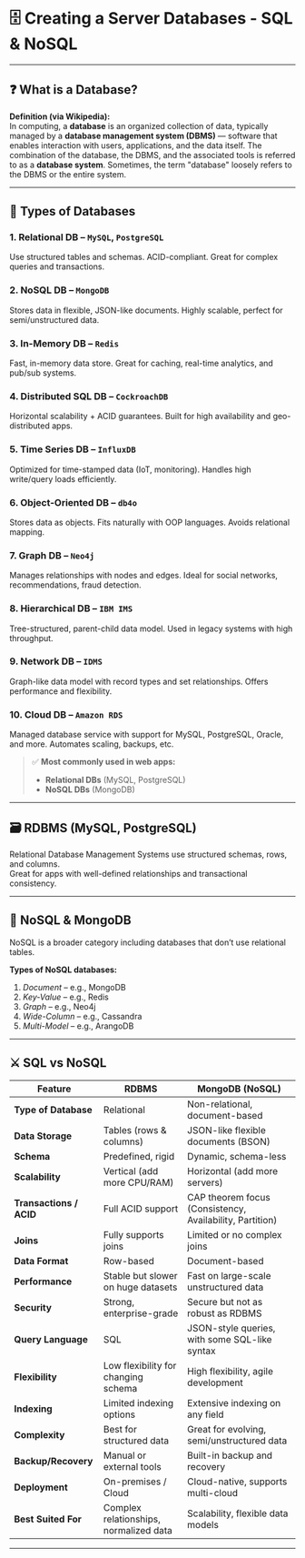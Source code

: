 # 🗄️ Creating a Server Databases - SQL & NoSQL

---

## ❓ What is a Database?

**Definition (via Wikipedia):**  
In computing, a **database** is an organized collection of data, typically managed by a **database management system (DBMS)** — software that enables interaction with users, applications, and the data itself. The combination of the database, the DBMS, and the associated tools is referred to as a **database system**. Sometimes, the term "database" loosely refers to the DBMS or the entire system.

---

## 🧩 Types of Databases

### 1. **Relational DB** – `MySQL`, `PostgreSQL`
Use structured tables and schemas. ACID-compliant. Great for complex queries and transactions.

### 2. **NoSQL DB** – `MongoDB`
Stores data in flexible, JSON-like documents. Highly scalable, perfect for semi/unstructured data.

### 3. **In-Memory DB** – `Redis`
Fast, in-memory data store. Great for caching, real-time analytics, and pub/sub systems.

### 4. **Distributed SQL DB** – `CockroachDB`
Horizontal scalability + ACID guarantees. Built for high availability and geo-distributed apps.

### 5. **Time Series DB** – `InfluxDB`
Optimized for time-stamped data (IoT, monitoring). Handles high write/query loads efficiently.

### 6. **Object-Oriented DB** – `db4o`
Stores data as objects. Fits naturally with OOP languages. Avoids relational mapping.

### 7. **Graph DB** – `Neo4j`
Manages relationships with nodes and edges. Ideal for social networks, recommendations, fraud detection.

### 8. **Hierarchical DB** – `IBM IMS`
Tree-structured, parent-child data model. Used in legacy systems with high throughput.

### 9. **Network DB** – `IDMS`
Graph-like data model with record types and set relationships. Offers performance and flexibility.

### 10. **Cloud DB** – `Amazon RDS`
Managed database service with support for MySQL, PostgreSQL, Oracle, and more. Automates scaling, backups, etc.

> ✅ **Most commonly used in web apps:**
> - **Relational DBs** (MySQL, PostgreSQL)  
> - **NoSQL DBs** (MongoDB)

---

## 🗃️ RDBMS (MySQL, PostgreSQL)

Relational Database Management Systems use structured schemas, rows, and columns.  
Great for apps with well-defined relationships and transactional consistency.

---

## 🧾 NoSQL & MongoDB

NoSQL is a broader category including databases that don’t use relational tables.

**Types of NoSQL databases:**
1. *Document* – e.g., MongoDB  
2. *Key-Value* – e.g., Redis  
3. *Graph* – e.g., Neo4j  
4. *Wide-Column* – e.g., Cassandra  
5. *Multi-Model* – e.g., ArangoDB

---

## ⚔️ SQL vs NoSQL


| Feature                     | RDBMS                                      | MongoDB (NoSQL)                                           |
|----------------------------|---------------------------------------------|-----------------------------------------------------------|
| **Type of Database**       | Relational                                  | Non-relational, document-based                            |
| **Data Storage**           | Tables (rows & columns)                     | JSON-like flexible documents (BSON)                       |
| **Schema**                 | Predefined, rigid                          | Dynamic, schema-less                                     |
| **Scalability**            | Vertical (add more CPU/RAM)                | Horizontal (add more servers)                            |
| **Transactions / ACID**    | Full ACID support                          | CAP theorem focus (Consistency, Availability, Partition) |
| **Joins**                  | Fully supports joins                       | Limited or no complex joins                              |
| **Data Format**            | Row-based                                  | Document-based                                            |
| **Performance**            | Stable but slower on huge datasets         | Fast on large-scale unstructured data                    |
| **Security**               | Strong, enterprise-grade                   | Secure but not as robust as RDBMS                        |
| **Query Language**         | SQL                                        | JSON-style queries, with some SQL-like syntax            |
| **Flexibility**            | Low flexibility for changing schema        | High flexibility, agile development                      |
| **Indexing**               | Limited indexing options                   | Extensive indexing on any field                          |
| **Complexity**             | Best for structured data                   | Great for evolving, semi/unstructured data               |
| **Backup/Recovery**        | Manual or external tools                   | Built-in backup and recovery                             |
| **Deployment**             | On-premises / Cloud                        | Cloud-native, supports multi-cloud                       |
| **Best Suited For**        | Complex relationships, normalized data     | Scalability, flexible data models                        |

---
